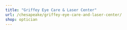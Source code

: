 ```yaml
---
title: "Griffey Eye Care & Laser Center"
url: /chesapeake/griffey-eye-care-and-laser-center/
shop: optician
---
```

